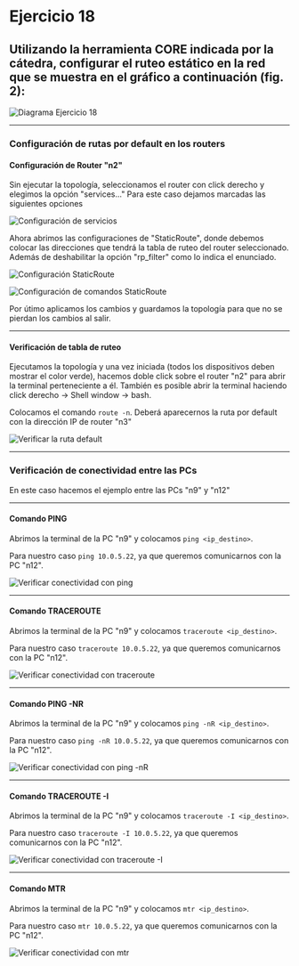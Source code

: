 # Ejercicio 18

## Utilizando la herramienta CORE indicada por la cátedra, configurar el ruteo estático en la red que se muestra en el gráfico a continuación (fig. 2):

![Diagrama Ejercicio 18](../Recursos-practica2/1-ruteo-estatico.png)

---

### Configuración de rutas por default en los routers

#### Configuración de Router "n2"

Sin ejecutar la topología, seleccionamos el router con click derecho y elegimos la opción "services..."
Para este caso dejamos marcadas las siguientes opciones

![Configuración de servicios](../Recursos-practica2/configuracion-services.png)

Ahora abrimos las configuraciones de "StaticRoute", donde debemos colocar las direcciones que tendrá la tabla de ruteo del router seleccionado. Además de deshabilitar la opción "rp_filter" como lo indica el enunciado.

![Configuración StaticRoute](../Recursos-practica2/configuracion-static-route.png)

![Configuración de comandos StaticRoute](../Recursos-practica2/configuracion-static-route-comandos.png)

Por útimo aplicamos los cambios y guardamos la topología para que no se pierdan los cambios al salir.

---

#### Verificación de tabla de ruteo

Ejecutamos la topología y una vez iniciada (todos los dispositivos deben mostrar el color verde), hacemos doble click sobre el router "n2" para abrir la terminal perteneciente a él. También es posible abrir la terminal haciendo click derecho -> Shell window -> bash.

Colocamos el comando `route -n`. Deberá aparecernos la ruta por default con la dirección IP de router "n3"

![Verificar la ruta default](../Recursos-practica2/verificar-ruta-default.png)

---

### Verificación de conectividad entre las PCs

En este caso hacemos el ejemplo entre las PCs "n9" y "n12"

---

#### Comando PING

Abrimos la terminal de la PC "n9" y colocamos `ping <ip_destino>`.

Para nuestro caso `ping 10.0.5.22`, ya que queremos comunicarnos con la PC "n12".

![Verificar conectividad con ping](../Recursos-practica2/verificar-conectividad-ping.png)

---

#### Comando TRACEROUTE

Abrimos la terminal de la PC "n9" y colocamos `traceroute <ip_destino>`.

Para nuestro caso `traceroute 10.0.5.22`, ya que queremos comunicarnos con la PC "n12".

![Verificar conectividad con traceroute](../Recursos-practica2/verificar-conectividad-traceroute.png)

---

#### Comando PING -NR

Abrimos la terminal de la PC "n9" y colocamos `ping -nR <ip_destino>`.

Para nuestro caso `ping -nR 10.0.5.22`, ya que queremos comunicarnos con la PC "n12".

![Verificar conectividad con ping -nR](../Recursos-practica2/verificar-conectividad-ping-nR.png)

---

#### Comando TRACEROUTE -I

Abrimos la terminal de la PC "n9" y colocamos `traceroute -I <ip_destino>`.

Para nuestro caso `traceroute -I 10.0.5.22`, ya que queremos comunicarnos con la PC "n12".

![Verificar conectividad con traceroute -I](../Recursos-practica2/verificar-conectividad-traceroute-I.png)

---

#### Comando MTR

Abrimos la terminal de la PC "n9" y colocamos `mtr <ip_destino>`.

Para nuestro caso `mtr 10.0.5.22`, ya que queremos comunicarnos con la PC "n12".

![Verificar conectividad con mtr](../Recursos-practica2)